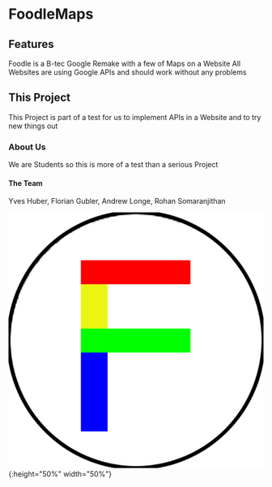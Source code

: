 # FoodleMaps

## Features

Foodle is a B-tec Google Remake with a few of Maps on a Website
All Websites are using Google APIs and should work without any problems

## This Project

This Project is part of a test for us to implement APIs in a Website and to try new things out

### About Us

We are Students so this is more of a test than a serious Project

#### The Team

Yves Huber, Florian Gubler, Andrew Longe, Rohan Somaranjithan

![our logo |256x256](Logo.png){:height="50%" width="50%"}
